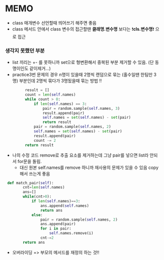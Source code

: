 

# MEMO

- class 매개변수 선언할때 띄어쓰기 해주면 좋음
- class 메서드 안에서 class 변수의 접근할땐 __클래명.변수명__ 보다는 ❗__cls.변수명__❗ 으로 접근



### 생각지 못했던 부분

- list 끼리는 +- 를 못하니까 set으로 형변환해서 중복된 부분 제거할 수 있음. (단 동명이인도 같이제거...)
- practice3번 문제의 경우 n명이 있을때 2명씩 랜덤으로 묶는 (홀수일땐 한팀만 3명) 부분인데 2명씩 묶다가 3명됬을때 묶는 방법 !!

```python
         result = []
         count = len(self.names)
         while count > 0:
             if len(self.names) == 3:
                 pair = random.sample(self.names, 3)
                 result.append(pair)
                 self.names = set(self.names) - set(pair)
                 return result
             pair = random.sample(self.names, 2)
             self.names = set(self.names) - set(pair)
             result.append(pair)
             count -= 2
         return result
```

- 나의 수정 코드 remove로 추출 요소를 제거하는데 그냥 pair를 넣으면 list라 안되서 for문을 돌림.
  - 대신 원본 self.names를 remove 하니까 재사용의 문제가 있을 수 있음 copy해서 쓰는게 좋음

```python
 def match_pair(self):
        cnt=len(self.names)
        ans=[]
        while(cnt>0):
            if len(self.names)==3:
                ans.append(self.names)
                return ans
            else:
                pair = random.sample(self.names, 2)
                ans.append(pair)
                for i in pair:
                    self.names.remove(i)
                cnt-=2
        return ans
```

- 오버라이딩 => 부모의 메서드를 재정의 하는 것!!